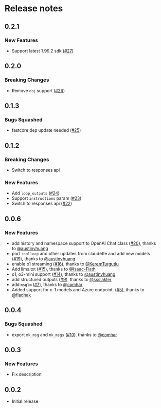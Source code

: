 # Release notes

<!-- do not remove -->

## 0.2.1

### New Features

- Support latest 1.99.2 sdk ([#27](https://github.com/AnswerDotAI/cosette/issues/27))


## 0.2.0

### Breaking Changes

- Remove `obj` support ([#26](https://github.com/AnswerDotAI/cosette/issues/26))


## 0.1.3

### Bugs Squashed

- fastcore dep update needed ([#25](https://github.com/AnswerDotAI/cosette/issues/25))


## 0.1.2

### Breaking Changes

- Switch to responses api

### New Features

- Add `loop_outputs` ([#24](https://github.com/AnswerDotAI/cosette/issues/24))
- Support `instructions` param ([#23](https://github.com/AnswerDotAI/cosette/issues/23))
- Switch to responses api ([#22](https://github.com/AnswerDotAI/cosette/issues/22))


## 0.0.6

### New Features

- add history and namespace support to OpenAI Chat class ([#20](https://github.com/AnswerDotAI/cosette/pull/20)), thanks to [@austinvhuang](https://github.com/austinvhuang)
- port `toolloop` and other updates from claudette and add new models ([#19](https://github.com/AnswerDotAI/cosette/pull/19)), thanks to [@austinvhuang](https://github.com/austinvhuang)
- enable o1 streaming ([#16](https://github.com/AnswerDotAI/cosette/pull/16)), thanks to [@KeremTurgutlu](https://github.com/KeremTurgutlu)
- Add llms.txt ([#15](https://github.com/AnswerDotAI/cosette/pull/15)), thanks to [@Isaac-Flath](https://github.com/Isaac-Flath)
- o1, o3-mini support ([#14](https://github.com/AnswerDotAI/cosette/pull/14)), thanks to [@austinvhuang](https://github.com/austinvhuang)
- add structured outputs ([#9](https://github.com/AnswerDotAI/cosette/pull/9)), thanks to [@ssslakter](https://github.com/ssslakter)
- add `msglm` ([#7](https://github.com/AnswerDotAI/cosette/pull/7)), thanks to [@comhar](https://github.com/comhar)
- Added support for o-1 models and Azure endpoint. ([#5](https://github.com/AnswerDotAI/cosette/pull/5)), thanks to [@fladhak](https://github.com/fladhak)


## 0.0.4

### Bugs Squashed

- export `mk_msg` and `mk_msgs` ([#10](https://github.com/AnswerDotAI/cosette/pull/10)), thanks to [@comhar](https://github.com/comhar)


## 0.0.3

### New Features

- Fix description


## 0.0.2

- Initial release

